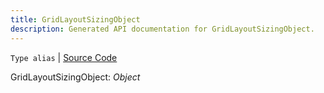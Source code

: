```yaml
---
title: GridLayoutSizingObject
description: Generated API documentation for GridLayoutSizingObject.
---
```


`Type alias` | [Source Code](https://github.com/mrCamelCode/jtjs-react/blob/0e141e63e22c212c71ce52ba40f0472cc9028516/lib/components/wrappers/layout/Grid.tsx#L7)

GridLayoutSizingObject: _Object_